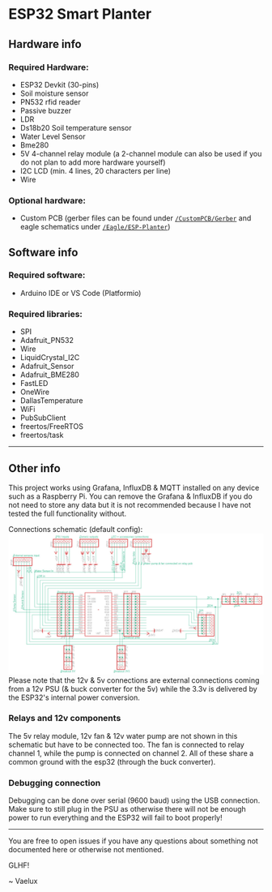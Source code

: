 # ESP32 Smart Planter
## Hardware info
### Required Hardware:
* ESP32 Devkit (30-pins)
* Soil moisture sensor
* PN532 rfid reader
* Passive buzzer
* LDR
* Ds18b20 Soil temperature sensor
* Water Level Sensor
* Bme280
* 5V 4-channel relay module (a 2-channel module can also be used if you do not plan to add more hardware yourself)
* I2C LCD (min. 4 lines, 20 characters per line)
* Wire
### Optional hardware:
* Custom PCB (gerber files can be found under [`/CustomPCB/Gerber`](https://github.com/VaeluxV/ESP32-Smart-Planter-School-Project/tree/main/CustomPCB/Gerber) and eagle schematics under [`/Eagle/ESP-Planter`](https://github.com/VaeluxV/ESP32-Smart-Planter-School-Project/tree/main/Eagle/ESP-Planter))

## Software info

### Required software:
* Arduino IDE or VS Code (Platformio)
### Required libraries:
* SPI
* Adafruit_PN532
* Wire
* LiquidCrystal_I2C
* Adafruit_Sensor
* Adafruit_BME280
* FastLED
* OneWire
* DallasTemperature
* WiFi
* PubSubClient
* freertos/FreeRTOS
* freertos/task

---

## Other info

This project works using Grafana, InfluxDB & MQTT installed on any device such as a Raspberry Pi. You can remove the Grafana & InfluxDB if you do not need to store any data but it is not recommended because I have not tested the full functionality without.

Connections schematic (default config):
![Image of the schematic](https://github.com/VaeluxV/ESP32-Smart-Planter-School-Project/blob/c1af1cb7f98856f32b2263611ea02691f5bdc3e4/images/SchematicSmartPlanter.jpg)
Please note that the 12v & 5v connections are external connections coming from a 12v PSU (& buck converter for the 5v) while the 3.3v is delivered by the ESP32's internal power conversion.

### Relays and 12v components
The 5v relay module, 12v fan & 12v water pump are not shown in this schematic but have to be connected too. The fan is connected to relay channel 1, while the pump is connected on channel 2. All of these share a common ground with the esp32 (through the buck converter).

### Debugging connection
Debugging can be done over serial (9600 baud) using the USB connection. Make sure to still plug in the PSU as otherwise there will not be enough power to run everything and the ESP32 will fail to boot properly!

---

You are free to open issues if you have any questions about something not documented here or otherwise not mentioned.

GLHF!

~ Vaelux
